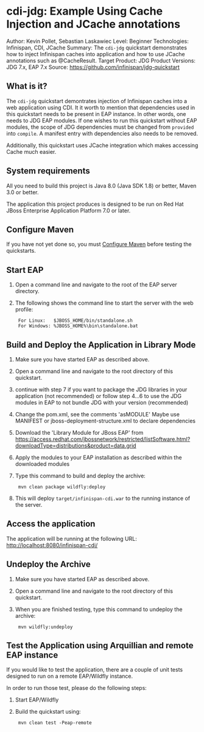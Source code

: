 cdi-jdg: Example Using Cache Injection and JCache annotations
=====================================
Author: Kevin Pollet, Sebastian Laskawiec
Level: Beginner
Technologies: Infinispan, CDI, JCache
Summary: The `cdi-jdg` quickstart demonstrates how to inject Infinispan caches into application and how to use JCache annotations such as @CacheResult.
Target Product: JDG
Product Versions: JDG 7.x, EAP 7.x
Source: <https://github.com/infinispan/jdg-quickstart>

What is it?
-----------

The `cdi-jdg` quickstart demontrates injection of Infinispan caches into a web application using CDI. It it worth to mention
that dependencies used in this quickstart needs to be present in EAP instance. In other words, one needs to JDG
EAP modules. If one wishes to run this quickstart without EAP modules, the scope of JDG dependencies must be changed
from `provided` into `compile`. A manifest entry with dependencies also needs to be removed.

Additionally, this quickstart uses JCache integration which makes accessing Cache much easier.

System requirements
-------------------

All you need to build this project is Java 8.0 (Java SDK 1.8) or better, Maven 3.0 or better.

The application this project produces is designed to be run on Red Hat JBoss Enterprise Application Platform 7.0 or later.

Configure Maven
---------------

If you have not yet done so, you must [Configure Maven](https://github.com/jboss-developer/jboss-developer-shared-resources/blob/master/guides/CONFIGURE_MAVEN.md#configure-maven-to-build-and-deploy-the-quickstarts) before testing the quickstarts.

Start EAP
---------

1. Open a command line and navigate to the root of the EAP server directory.
2. The following shows the command line to start the server with the web profile:

        For Linux:   $JBOSS_HOME/bin/standalone.sh
        For Windows: %JBOSS_HOME%\bin\standalone.bat

Build and Deploy the Application in Library Mode
------------------------------------------------

1. Make sure you have started EAP as described above.
2. Open a command line and navigate to the root directory of this quickstart.
3. continue with step 7 if you want to package the JDG libraries in your application (not recommended)
   or follow step 4...6 to use the JDG modules in EAP to not bundle JDG with your version (recommended)
4. Change the pom.xml, see the comments 'asMODULE'
   Maybe use MANIFEST or jboss-deployment-structure.xml to declare dependencies
5. Download the 'Library Module for JBoss EAP' from
   https://access.redhat.com/jbossnetwork/restricted/listSoftware.html?downloadType=distributions&product=data.grid
6. Apply the modules to your EAP installation as described within the downloaded modules
7. Type this command to build and deploy the archive:

        mvn clean package wildfly:deploy

8. This will deploy `target/infinispan-cdi.war` to the running instance of the server.


Access the application
---------------------

The application will be running at the following URL: <http://localhost:8080/infinispan-cdi/>

Undeploy the Archive
--------------------

1. Make sure you have started EAP as described above.
2. Open a command line and navigate to the root directory of this quickstart.
3. When you are finished testing, type this command to undeploy the archive:

        mvn wildfly:undeploy

Test the Application using Arquillian and remote EAP instance
-----------------------------------------------------------------

If you would like to test the application, there are a couple of unit tests designed to run on a remote EAP/Wildfly instance.

In order to run those test, please do the following steps:

1. Start EAP/Wildfly
2. Build the quickstart using:

        mvn clean test -Peap-remote
